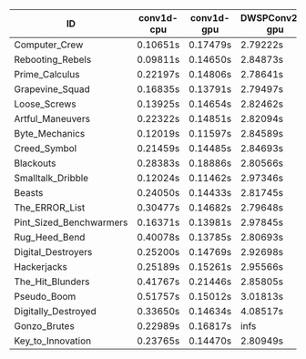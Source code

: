 |ID|conv1d-cpu|conv1d-gpu|DWSPConv2D-gpu|gemm-gpu|avg|
|-|-|-|-|-|-|
|Computer_Crew|0.10651s|0.17479s|2.79222s|1.66584s|1.18484s|
|Rebooting_Rebels|0.09811s|0.14650s|2.84873s|1.66431s|1.18941s|
|Prime_Calculus|0.22197s|0.14806s|2.78641s|1.65646s|1.20322s|
|Grapevine_Squad|0.16835s|0.13791s|2.79497s|1.73130s|1.20813s|
|Loose_Screws|0.13925s|0.14654s|2.82462s|1.73871s|1.21228s|
|Artful_Maneuvers|0.22322s|0.14851s|2.82094s|1.66261s|1.21382s|
|Byte_Mechanics|0.12019s|0.11597s|2.84589s|1.78795s|1.21750s|
|Creed_Symbol|0.21459s|0.14485s|2.84693s|1.67851s|1.22122s|
|Blackouts|0.28383s|0.18886s|2.80566s|1.66203s|1.23510s|
|Smalltalk_Dribble|0.12024s|0.11462s|2.97346s|1.75494s|1.24081s|
|Beasts|0.24050s|0.14433s|2.81745s|1.85714s|1.26485s|
|The_ERROR_List|0.30477s|0.14682s|2.79648s|1.86092s|1.27725s|
|Pint_Sized_Benchwarmers|0.16371s|0.13981s|2.97845s|1.84567s|1.28191s|
|Rug_Heed_Bend|0.40078s|0.13785s|2.80693s|1.80150s|1.28677s|
|Digital_Destroyers|0.25200s|0.14769s|2.92698s|1.84962s|1.29407s|
|Hackerjacks|0.25189s|0.15261s|2.95566s|1.91574s|1.31898s|
|The_Hit_Blunders|0.41767s|0.21446s|2.85805s|1.87804s|1.34205s|
|Pseudo_Boom|0.51757s|0.15012s|3.01813s|1.88698s|1.39320s|
|Digitally_Destroyed|0.33650s|0.14634s|4.08517s|2.40141s|1.74235s|
|Gonzo_Brutes|0.22989s|0.16817s|infs|1.88744s|infs|
|Key_to_Innovation|0.23765s|0.14470s|2.80949s|infs|infs|
